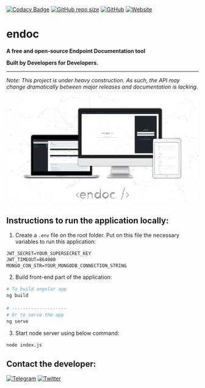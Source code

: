 [![Codacy Badge](https://api.codacy.com/project/badge/Grade/6b9e1d0369304849a1489323bb10e2c2)](https://app.codacy.com/manual/agonxgashi/endoc/dashboard)
[![GitHub repo size](https://img.shields.io/github/repo-size/endoc/endoc)](https://github.com/endoc/endoc/)
[![GitHub](https://img.shields.io/github/license/endoc/endoc)](https://github.com/endoc/endoc/blob/master/LICENSE)
[![Website](https://img.shields.io/website?down_color=lightgrey&down_message=Down&label=Website&up_color=green&up_message=Up&url=http%3A%2F%2Fendoc.herokuapp.com%2F)](http://endoc.herokuapp.com/)


# endoc
**A free and open-source Endpoint Documentation tool**

**Built by Developers for Developers.**

---

*Note: This project is under heavy construction. As such, the API may change dramatically between major releases and documentation is lacking.*

[![](./assets/images/endoc_mockup.png "Homepage")](http://endoc.herokuapp.com/)



## Instructions to run the application locally: 

1) Create a `.env` file on the root folder. Put on this file the necessary variables to run this application:

```TXT
JWT_SECRET=YOUR_SUPERSECRET_KEY
JWT_TIMEOUT=864000
MONGO_CON_STR=YOUR_MONGODB_CONNECTION_STRING
```

2) Build front-end part of the application: 
```Bash
# To build angular app
ng build 

# --------------------
# Or to serve the app
ng serve
```


3) Start node server using below command:

 ```Bash
node index.js
```

## Contact the developer: 
[![Telegram](https://img.shields.io/badge/-Telegram-blue?logo=Telegram)](https://t.me/agonxgashi)
[![Twitter](https://img.shields.io/badge/-Twitter-9cf?logo=Twitter)](https://twitter.com/agonxgashi)
